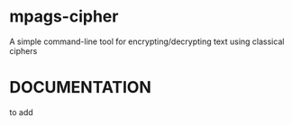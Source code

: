 # mpags-cipher
A simple command-line tool for encrypting/decrypting text using classical ciphers

# DOCUMENTATION
to add
